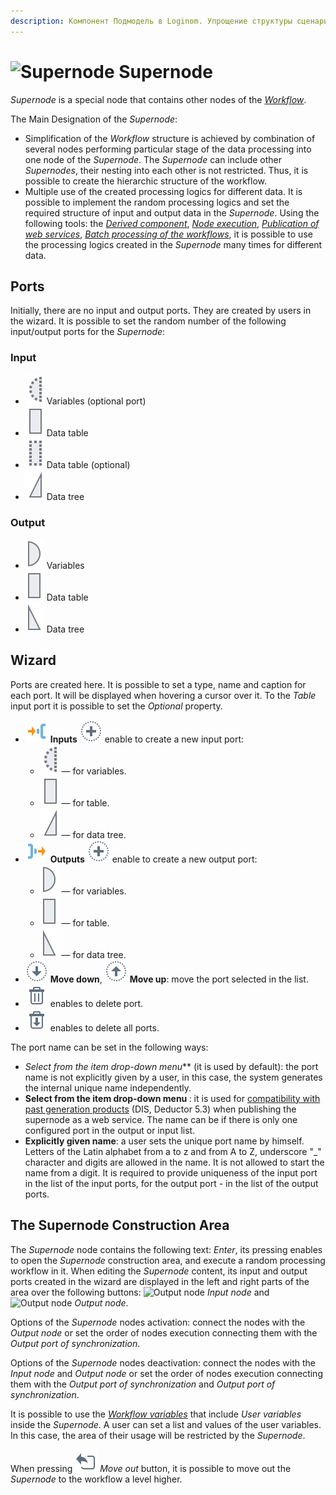 ```yaml
---
description: Компонент Подмодель в Loginom. Упрощение структуры сценария. Объединение нескольких узлов в один. Мастер настройки.
---
```

# ![Supernode](./../../images/icons/components/generic_default.svg) Supernode

*Supernode* is a special node that contains other nodes of the *[Workflow](./../../workflow/README.md#proektirovanie-stsenariev)*.

The Main Designation of the *Supernode*:
- Simplification of the *Workflow* structure is achieved by combination of several nodes performing particular stage of the data processing into one node of the *Supernode*. The *Supernode* can include other *Supernodes*, their nesting into each other is not restricted. Thus, it is possible to create the hierarchic structure of the workflow.
- Multiple use of the created processing logics for different data. It is possible to implement the random processing logics and set the required structure of input and output data in the *Supernode*. Using the following tools: the *[Derived component](./../../workflow/derived-component.md)*, *[Node execution](./execute-node.md)*, *[Publication of web services](./../../integration/web-services/README.md#sozdanie-sobstvennykh-veb-servisov)*, *[Batch processing of the workflows](./../../workflow/batchlauncher.md#paketnoe-vypolnenie-stsenariev)*, it is possible to use the processing logics created in the *Supernode* many times for different data.

## Ports

Initially, there are no input and output ports. They are created by users in the wizard. It is possible to set the random number of the following input/output ports for the *Supernode*:

### Input

* ![Input variables](./../../images/icons/app/node/ports/inputs-optional/variable_inactive.svg) Variables (optional port)
* ![Input data source](./../../images/icons/app/node/ports/inputs/table_inactive.svg) Data table
* ![Input data source](./../../images/icons/app/node/ports/inputs-optional/table_inactive.svg) Data table (optional)
* ![Input data tree](./../../images/icons/app/node/ports/inputs/tree_inactive.svg) Data tree

### Output

*  ![Output variables](./../../images/icons/app/node/ports/outputs/variable_inactive.svg) Variables
* ![Output data set](./../../images/icons/app/node/ports/outputs/table_inactive.svg) Data table
* ![Output data tree](./../../images/icons/app/node/ports/outputs/tree_inactive.svg) Data tree

## Wizard

Ports are created here. It is possible to set a type, name and caption for each port. It will be displayed when hovering a cursor over it. To the *Table* input port it is possible to set the *Optional* property.

* ![Inputs](./../../images/icons/common/system-object/port-in_default.svg) **Inputs** ![New port](./../../images/icons/common/toolbar-controls/plus_default.svg) enable to create a new input port:
   * ![For variables](./../../images/icons/app/node/ports/inputs-optional/variable_inactive.svg) — for variables.
   * ![For table](./../../images/icons/app/node/ports/inputs/table_inactive.svg) — for table.
   * ![For data tree](./../../images/icons/app/node/ports/inputs/tree_inactive.svg) — for data tree.
* ![Outputs](./../../images/icons/common/system-object/port-out_default.svg) **Outputs** ![New port](./../../images/icons/common/toolbar-controls/plus_default.svg) enable to create a new output port:
   * ![For variables](./../../images/icons/app/node/ports/outputs/variable_inactive.svg) — for variables.
   * ![For table](./../../images/icons/app/node/ports/outputs/table_inactive.svg) — for table.
   * ![For data tree](./../../images/icons/app/node/ports/outputs/tree_inactive.svg) — for data tree.
* ![Move down](./../../images/icons/common/toolbar-controls/movedown_default.svg) **Move down**, ![Move up](./../../images/icons/common/toolbar-controls/moveup_default.svg) **Move up**: move the port selected in the list.
* ![Delete port](./../../images/icons/common/toolbar-controls/delete_default.svg) enables to delete port.
* ![Delete all ports](./../../images/icons/common/toolbar-controls/delete-all_default.svg) enables to delete all ports.

The port name can be set in the following ways:

* **Select from the item drop-down menu*<Unique>*** (it is used by default): the port name is not explicitly given by a user, in this case, the system generates the internal unique name independently.
* **Select from the item drop-down menu *<Unspecified>***: it is used for [compatibility with past generation products](./../../integration/web-services/publishing-web-service.md#sovmestimost-veb-servisov-loginom-s-deductor) (DIS, Deductor 5.3) when publishing the supernode as a web service. The name can be *<Unspecified>* if there is only one configured port in the output or input list.
* **Explicitly given name**: a user sets the unique port name by himself. Letters of the Latin alphabet from а to z and from А to Z, underscore "_" character and digits are allowed in the name. It is not allowed to start the name from a digit. It is required to provide uniqueness of the input port in the list of the input ports, for the output port - in the list of the output ports.

## The Supernode Construction Area

The *Supernode* node contains the following text: *Enter*, its pressing enables to open the *Supernode* construction area, and execute a random processing workflow in it. When editing the *Supernode* content, its input and output ports created in the wizard are displayed in the left and right parts of the area over the following buttons: ![Output node](./../../images/icons/app/node/ports/submodel-port/submodel-port_20x20.svg) *Input node* and ![Output node](./../../images/icons/app/node/ports/submodel-port/submodel-port_20x20.svg) *Output node*.

Options of the *Supernode* nodes activation: connect the nodes with the *Output node* or set the order of nodes execution connecting them with the *Output port of synchronization*.

Options of the *Supernode* nodes deactivation: connect the nodes with the *Input node* and *Output node* or set the order of nodes execution connecting them with the *Output port of synchronization* and *Output port of synchronization*.

It is possible to use the *[Workflow variables](./../../workflow/variables/scenario-variables.md)* that include *User variables* inside the *Supernode*. A user can set a list and values of the user variables. In this case, the area of their usage will be restricted by the *Supernode*.

When pressing ![Move out](./../../images/icons/app/node/submodel/back.svg) *Move out* button, it is possible to move out the *Supernode* to the workflow a level higher.

